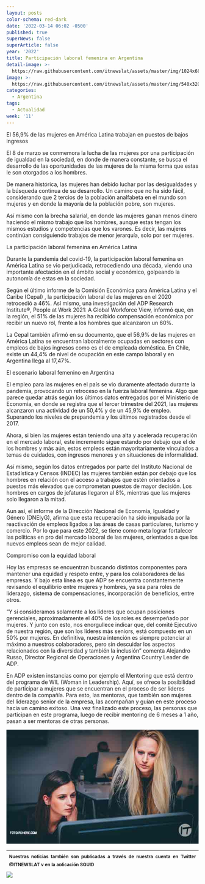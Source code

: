```yaml
---
layout: posts
color-schema: red-dark
date: '2022-03-14 06:02 -0500'
published: true
superNews: false
superArticle: false
year: '2022'
title: Participación laboral femenina en Argentina
detail-image: >-
  https://raw.githubusercontent.com/itnewslat/assets/master/img/1024x680/Mujeres-Ejecutivas-g.jpg
image: >-
  https://raw.githubusercontent.com/itnewslat/assets/master/img/540x320/Mujeres-Ejecutivas-p.jpg
categories:
  - Argentina
tags:
  - Actualidad
week: '11'
---
```

El 56,9% de las mujeres en América Latina trabajan en puestos de bajos ingresos

El 8 de marzo se conmemora la lucha de las mujeres por una participación de igualdad en la sociedad, en donde de manera constante, se busca el desarrollo de las oportunidades de las mujeres de la misma forma que estas le son otorgados a los hombres.

De manera histórica, las mujeres han debido luchar por las desigualdades y la búsqueda continua de su desarrollo. Un camino que no ha sido fácil, considerando que 2 tercios de la población analfabeta en el mundo son mujeres y en donde la mayoría de la población pobre, son mujeres.

Así mismo con la brecha salarial, en donde las mujeres ganan menos dinero haciendo el mismo trabajo que los hombres, aunque estas tengan los mismos estudios y competencias que los varones. Es decir, las mujeres continúan consiguiendo trabajos de menor jerarquía, solo por ser mujeres.

 

La participación laboral femenina en América Latina

Durante la pandemia del covid-19, la participación laboral femenina en América Latina se vio perjudicada, retrocediendo una década, viendo una importante afectación en el ámbito social y económico, golpeando la autonomía de estas en la sociedad.

Según el último informe de la Comisión Económica para América Latina y el Caribe (Cepal) , la participación laboral de las mujeres en el 2020 retrocedió a 46%. Así mismo, una investigación del ADP Research Institute®, People at Work 2021: A Global Workforce View, informó que, en la región, el 51% de las mujeres ha recibido compensación económica por recibir un nuevo rol, frente a los hombres que alcanzaron un 60%.                   

La Cepal también afirmó en su documento, que el 56,9% de las mujeres en América Latina se encuentran laboralmente ocupadas en sectores con empleos de bajos ingresos como es el de empleada doméstica. En Chile, existe un 44,4% de nivel de ocupación en este campo laboral y en Argentina llega al 17,47%.

  

El escenario laboral femenino en Argentina

El empleo para las mujeres en el país se vio duramente afectado durante la pandemia, provocando un retroceso en la fuerza laboral femenina. Algo que parece quedar atrás según los últimos datos entregados por el Ministerio de Economía, en donde se registra que el tercer trimestre del 2021, las mujeres alcanzaron una actividad de un 50,4% y de un 45,9% de empleo. Superando los niveles de prepandemia y los últimos registrados desde el 2017.

Ahora, si bien las mujeres están teniendo una alta y acelerada recuperación en el mercado laboral, este incremento sigue estando por debajo que el de los hombres y más aún, estos empleos están mayoritariamente vinculados a temas de cuidados, con ingresos menores y en situaciones de informalidad.

Así mismo, según los datos entregados por parte del Instituto Nacional de Estadística y Censos (INDEC) las mujeres también están por debajo que los hombres en relación con el acceso a trabajos que estén orientados a puestos más elevados que comprometan puestos de mayor decisión. Los hombres en cargos de jefaturas llegaron al 8%, mientras que las mujeres solo llegaron a la mitad.

Aun así, el informe de la Dirección Nacional de Economía, Igualdad y Género (DNEIyG), afirma que esta recuperación ha sido impulsada por la reactivación de empleos ligados a las áreas de casas particulares, turismo y comercio. Por lo que para este 2022, se tiene como meta lograr fortalecer las políticas en pro del mercado laboral de las mujeres, orientados a que los nuevos empleos sean de mejor calidad.

 

Compromiso con la equidad laboral

Hoy las empresas se encuentran buscando distintos componentes para mantener una equidad y respeto entre, y para los colaboradores de las empresas. Y bajo esta línea es que ADP se encuentra constantemente revisando el equilibrio entre mujeres y hombres, ya sea para roles de liderazgo, sistema de compensaciones, incorporación de beneficios, entre otros.

“Y si consideramos solamente a los líderes que ocupan posiciones gerenciales, aproximadamente el 40% de los roles es desempeñado por mujeres. Y junto con esto, nos enorgullece indicar que, del comité Ejecutivo de nuestra región, que son los líderes más seniors, está compuesto en un 50% por mujeres. En definitiva, nuestra intención es siempre potenciar al máximo a nuestros colaboradores, pero sin descuidar los aspectos relacionados con la diversidad y también la inclusión” comenta Alejandro Russo, Director Regional de Operaciones y Argentina Country Leader de ADP.

 En ADP existen instancias como por ejemplo el Mentoring que está dentro del programa de WIL (Woman in Leadership). Aquí, se ofrece la posibilidad de participar a mujeres que se encuentran en el proceso de ser líderes dentro de la compañía. Para esto, las mentoras, que también son mujeres del liderazgo senior de la empresa, las acompañan y guían en este proceso hacia un camino exitoso.  Una vez finalizado este proceso, las personas que participan en este programa, luego de recibir mentoring de 6 meses a 1 año, pasan a ser mentoras de otras personas.
 
 ![](https://raw.githubusercontent.com/itnewslat/assets/master/img/540x320/Mujeres-Ejecutivas-p.jpg)
 
 <table style="height: 42px;" width="569">
<tbody>
<tr>
<td style="text-align: justify;"><sub><strong>Nuestras noticias también son publicadas a través de nuestra cuenta en Twitter <a href="https://twitter.com/itnewslat?lang=es">@ITNEWSLAT</a> y en la aplicación <a href="https://squidapp.co/en/">SQUID</a></strong></sub></td>
</tr>
</tbody>
</table>

<img src="https://tracker.metricool.com/c3po.jpg?hash=56f88a41e39ab42c063cc51676587a04"/>